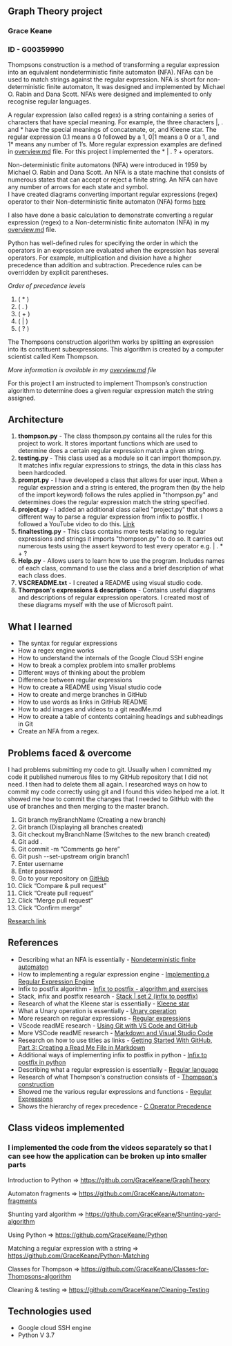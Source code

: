 ## Graph Theory project
### Grace Keane
### ID - G00359990

Thompsons construction is a method of transforming a regular expression into an equivalent nondeterministic finite automaton (NFA). NFAs can be used to match strings against the regular expression. NFA is short for non-deterministic finite automaton, It was designed and implemented by Michael O. Rabin and Dana Scott. NFA’s were designed and implemented to only recognise regular languages.

A regular expression (also called regex) is a string containing a series of characters that have special meaning. For example, the three characters |, .  and * have the special meanings of concatenate, or, and Kleene star. The regular expression 0.1 means a 0 followed by a 1, 0|1 means a 0 or a 1, and 1* means any number of 1’s. More regular expression examples are defined in [overview.md](https://github.com/GraceKeane/GraphTheoryProject_G00359990/blob/master/overview.md) file. For this project I implemented the * | . ? + operators.

Non-deterministic finite automatons (NFA) were introduced in 1959 by Michael O. Rabin and Dana Scott. An NFA is a state machine that consists of numerous states that can accept or reject a finite string. An NFA can have any number of arrows for each state and symbol.<br>
I have created diagrams converting important regular expressions (regex) operator to their Non-deterministic finite automaton (NFA) forms [here](https://github.com/GraceKeane/GraphTheoryProject_G00359990/tree/master/Thompson's%20expressions%20%26%20descriptions)

I also have done a basic calculation to demonstrate converting a regular expression (regex) to a Non-deterministic finite automaton (NFA) in my [overview.md](https://github.com/GraceKeane/GraphTheoryProject_G00359990/blob/master/overview.md) file.

Python has well-defined rules for specifying the order in which the operators in an expression are evaluated when the expression has several operators. For example, multiplication and division have a higher precedence than addition and subtraction. Precedence rules can be overridden by explicit parentheses.

*Order of precedence levels*
1) ( * )
2) ( . )
2) ( + )
3) ( | )
4) ( ? )

The Thompsons construction algorithm works by splitting an expression into its constituent subexpressions. This algorithm is created by a computer scientist called Kem Thompson.

*More information is available in my [overview.md](https://github.com/GraceKeane/GraphTheoryProject_G00359990/blob/master/overview.md) file*

For this project I am instructed to implement Thompson’s construction algorithm to determine does a given regular expression match the string assigned.

## Architecture
1) <b>thompson.py</b> - The class thompson.py contains all the rules for this project to work. It stores important functions which are used to determine does a certain regular expression match a given string.
2) <b>testing.py</b> - This class used as a module so it can import thompson.py. It matches infix regular expressions to strings, the data in this class has been hardcoded.
3) <b>prompt.py</b> - I have developed a class that allows for user input. When a regular expression and a string is entered, the program then (by the help of the import keyword) follows the rules applied in "thompson.py" and determines does the regular expression match the string specified.
4) <b>project.py</b> - I added an additional class called "project.py" that shows a different way to parse a regular expression from infix to postfix. I followed a YouTube video to do this. [Link](https://www.youtube.com/watch?v=cD6qkvOYL_o&t=15s)
5) <b>finaltesting.py</b> - This class contains more tests relating to regular expressions and strings it imports "thompson.py" to do so. It carries out numerous tests using the assert keyword to test every operator e.g. | . * + ?
6) <b>Help.py</b> - Allows users to learn how to use the program. Includes names of each class, command to use the class and a brief description of what each class does.
7) <b>VSCREADME.txt</b> - I created a README using visual studio code.
8) <b>Thompson's expressions & descriptions</b> - Contains useful diagrams and descriptions of regular expression operators. I created most of these diagrams myself with the use of Microsoft paint.

## What I learned 
* The syntax for regular expressions
* How a regex engine works
* How to understand the internals of the Google Cloud SSH engine
* How to break a complex problem into smaller problems
* Different ways of thinking about the problem
* Difference  between regular expressions
* How to create a README using Visual studio code
* How to create and merge branches in GitHub
* How to use words as links in GitHub README
* How to add images and videos to a git readMe.md
* How to create a table of contents containing headings and subheadings in Git
* Create an NFA from a regex. 

## Problems faced & overcome
I had problems submitting my code to git. Usually when I committed my code it published numerous files to my GitHub repository that I did not need. I then had to delete them all again. I researched ways on how to commit my code correctly using git and I found this video helped me a lot. It showed me how to commit the changes that I needed to GitHub with the use of branches and then merging to the master branch.   

1.	Git branch myBranchName (Creating a new branch)
2.	Git branch (Displaying all branches created)
3.	Git checkout myBranchName (Switches to the new branch created)
4.	Git add .
5.	Git commit -m “Comments go here”
6.	Git push --set-upstream origin branch1
7.	Enter username
8.	Enter password
9.	Go to your repository on [GitHub](https://github.com/)
10.	Click “Compare & pull request”
11.	Click “Create pull request”
12.	Click “Merge pull request”
13.	Click “Confirm merge”

[Research link](https://www.youtube.com/watch?v=JTE2Fn_sCZs)

## References
* Describing what an NFA is essentially - [Nondeterministic finite automaton](https://en.wikipedia.org/wiki/Nondeterministic_finite_automaton)
* How to implementing a regular expression engine - [Implementing a Regular Expression Engine](https://deniskyashif.com/2019/02/17/implementing-a-regular-expression-engine/)
* Infix to postfix algorithm - [Infix to postfix - algorithm and exercises](https://www.youtube.com/watch?v=yTpzVWO1Dis)
* Stack, infix and postfix research - [Stack | set 2 (infix to postfix)](https://www.geeksforgeeks.org/stack-set-2-infix-to-postfix/) 
* Research of what the Kleene star is essentially - [Kleene star](https://en.wikipedia.org/wiki/Kleene_star)
* What a Unary operation is essentially - [Unary operation](https://en.wikipedia.org/wiki/Unary_operation)
* More research on regular expressions - [Regular expressions](https://en.wikipedia.org/wiki/Regular_expression)
* VScode readME research - [Using Git with VS Code and GitHub](https://www.youtube.com/watch?v=9cMWR-EGFuY)
* More VSCode readME research - [Markdown and Visual Studio Code](https://code.visualstudio.com/docs/languages/markdown)
* Research on how to use titles as links - [Getting Started With GitHub, Part 3: Creating a Read Me File in Markdown](https://www.youtube.com/watch?v=yXY3f9jw7fg)
* Additional ways of implementing infix to postfix in python - [Infix to postfix in python](https://www.youtube.com/watch?v=cD6qkvOYL_o&t=15s)
* Describing what a regular expression is essentially - [Regular language](https://en.wikipedia.org/wiki/Regular_language)
* Research of what Thompson's construction consists of - [Thompson's construction](https://en.wikipedia.org/wiki/Thompson%27s_construction)
* Showed me the various regular expressions and functions - [Regular Expressions](https://www.tldp.org/LDP/Bash-Beginners-Guide/html/sect_04_01.html) 
* Shows the hierarchy of regex precedence - [C Operator Precedence](https://en.cppreference.com/w/c/language/operator_precedence)

## Class videos implemented
### I implemented the code from the videos separately so that I can see how the application can be broken up into smaller parts

Introduction to Python => https://github.com/GraceKeane/GraphTheory


Automaton fragments => https://github.com/GraceKeane/Automaton-fragments                                                                    

Shunting yard algorithm => https://github.com/GraceKeane/Shunting-yard-algorithm                                                                

Using Python => https://github.com/GraceKeane/Python                                                                                              

Matching a regular expression with a string => https://github.com/GraceKeane/Python-Matching

Classes for Thompson => https://github.com/GraceKeane/Classes-for-Thompsons-algorithm


Cleaning & testing => https://github.com/GraceKeane/Cleaning-Testing

## Technologies used
* Google cloud SSH engine
* Python V 3.7
